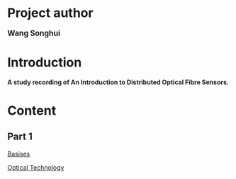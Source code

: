 # Project author 

<big>**Wang Songhui**</big>

# Introduction
**A study recording of An Introduction to Distributed Optical Fibre Sensors.** 

# Content

## Part 1

[Basises](/Foudamental.md) 

[Optical Technology](./OpticalTechnology.md)